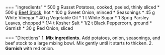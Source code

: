 === "Ingredients"
    * 500 g Russet Potatoes, cooked, peeled, thinly sliced
    * 500 g [Beef Stock](../soups/stocks/meat-stock.md), hot
    * 100 g Sweet Onion, minced
    * Seasonings
        * 45 g White Vinegar
        * 40 g Vegetable Oil
        * 1 t White Sugar
        * 1 Sprig Parsley Leaves, chopped
        * 1/4 t Kosher Salt
        * 1/2 t Black Peppercorn, ground
    * Garnish
        * 30 g Red Onion, sliced

=== "Directions"
    1. **Mix ingredients.** Add potatoes, onion, seasonings, and beef stock to a large mixing bowl. Mix gently until it starts to thicken.
    2. **Garnish** with red onion.

[^1]:
    ["Original Wiener Erdäpfelsalat."](https://www.chefkoch.de/rezepte/158711069500551/Original-Wiener-Erdaepfelsalat.html) *Chef Koch.* 22 November 2003.
